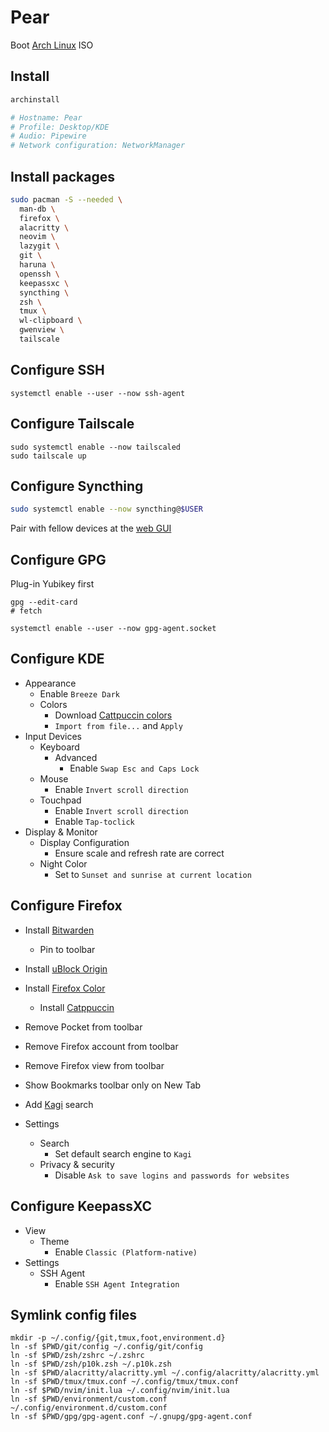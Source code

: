 # Pear

Boot [Arch Linux](https://archlinux.org/download/) ISO

## Install

```sh
archinstall

# Hostname: Pear
# Profile: Desktop/KDE
# Audio: Pipewire
# Network configuration: NetworkManager
```

## Install packages

```sh
sudo pacman -S --needed \
  man-db \
  firefox \
  alacritty \
  neovim \
  lazygit \
  git \
  haruna \
  openssh \
  keepassxc \
  syncthing \
  zsh \
  tmux \
  wl-clipboard \
  gwenview \
  tailscale
```

## Configure SSH

```
systemctl enable --user --now ssh-agent
```

## Configure Tailscale

```
sudo systemctl enable --now tailscaled
sudo tailscale up
```

## Configure Syncthing

```sh
sudo systemctl enable --now syncthing@$USER
```

Pair with fellow devices at the [web GUI](http://localhost:8384)

## Configure GPG

Plug-in Yubikey first

```
gpg --edit-card
# fetch

systemctl enable --user --now gpg-agent.socket
```

## Configure KDE
- Appearance
  - Enable `Breeze Dark`
  - Colors
    - Download [Cattpuccin colors](https://github.com/catppuccin/kde/releases/latest/download/Mocha-color-schemes.tar.gz)
    - `Import from file...` and `Apply`
- Input Devices
  - Keyboard
    - Advanced
      - Enable `Swap Esc and Caps Lock`
  - Mouse
    - Enable `Invert scroll direction`
  - Touchpad
    - Enable `Invert scroll direction`
    - Enable `Tap-toclick`
- Display & Monitor
  - Display Configuration
    - Ensure scale and refresh rate are correct
  - Night Color
    - Set to `Sunset and sunrise at current location`

## Configure Firefox

- Install [Bitwarden](https://addons.mozilla.org/en-US/firefox/addon/bitwarden-password-manager/)
    - Pin to toolbar
- Install [uBlock Origin](https://addons.mozilla.org/en-US/firefox/addon/ublock-origin/)
- Install [Firefox Color](https://addons.mozilla.org/en-GB/firefox/addon/firefox-color/)
    - Install [Catppuccin](https://color.firefox.com/?theme=XQAAAAJHBAAAAAAAAABBqYhm849SCicxcUcPX38oKRicm6da8pFtMcajvXaAE3RJ0F_F447xQs-L1kFlGgDKq4IIvWciiy4upusW7OvXIRinrLrwLvjXB37kvhN5ElayHo02fx3o8RrDShIhRpNiQMOdww5V2sCMLAfehhp8u7kT4nh31-_5sD_P8FhlfX9Sdj_brd9hzw5NA_jx4peTGmoiUcikCHxa8Sm8bylvXElo3HHzylyv8f7R7gwkSEe8Mkq_ERB00vhRYSdLVEI7OR2j9y8UtYJhXmmHxXtQ2a2q0wDt9h-Dv7L5NTOL6rXow07mQCwsiafOlEKwLdkeAd2DoxJ1_Pu_amXOiUhOKrOw2DBrS-cIjSXWu9in58J8EBSEno0b4K2apcsY4mww6HdBAXjQjS7PBl1Eoli3qcNvy3o0v-yq9guO7ozjOWAFY-rVMCACPIWLr-pEBHErXolnftBIiOuC_k1brGAscZ579rDSHW_Bf9KewXOw3subWzfX0sPqI5eJLXKKLKfJEuPnm7z6IlEkCi__KG8k0-VIsE0lvbgk_dPXNsl8__ihao0)
- Remove Pocket from toolbar
- Remove Firefox account from toolbar
- Remove Firefox view from toolbar
- Show Bookmarks toolbar only on New Tab
- Add [Kagi](https://kagi.com/) search

- Settings
    - Search
        - Set default search engine to `Kagi`
    - Privacy & security
        - Disable `Ask to save logins and passwords for websites`

## Configure KeepassXC

- View
  - Theme
    - Enable `Classic (Platform-native)`
- Settings
  - SSH Agent
    - Enable `SSH Agent Integration`

## Symlink config files

```
mkdir -p ~/.config/{git,tmux,foot,environment.d}
ln -sf $PWD/git/config ~/.config/git/config
ln -sf $PWD/zsh/zshrc ~/.zshrc
ln -sf $PWD/zsh/p10k.zsh ~/.p10k.zsh
ln -sf $PWD/alacritty/alacritty.yml ~/.config/alacritty/alacritty.yml
ln -sf $PWD/tmux/tmux.conf ~/.config/tmux/tmux.conf
ln -sf $PWD/nvim/init.lua ~/.config/nvim/init.lua
ln -sf $PWD/environment/custom.conf ~/.config/environment.d/custom.conf
ln -sf $PWD/gpg/gpg-agent.conf ~/.gnupg/gpg-agent.conf
```
